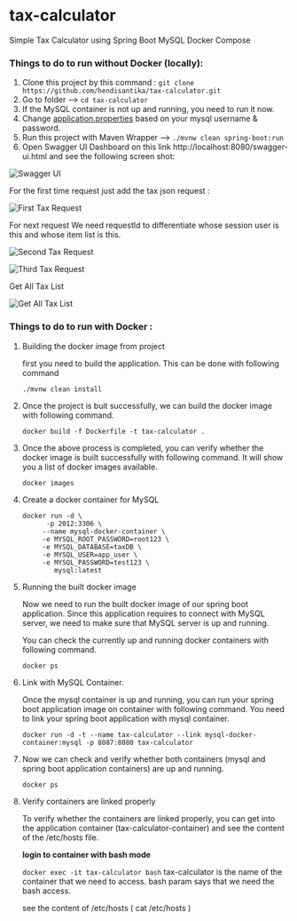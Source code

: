 # tax-calculator

Simple Tax Calculator using Spring Boot MySQL Docker Compose

### Things to do to run without Docker (locally):

1. Clone this project by this command : `git clone https://github.com/hendisantika/tax-calculator.git`
2. Go to folder --> `cd tax-calculator`
3. If the MySQL container is not up and running, you need to run it now.
4. Change [application.properties](./src/main/resources/application.properties) based on your mysql username & password.
5. Run this project with Maven Wrapper --> `./mvnw clean spring-boot:run`
6. Open Swagger UI Dashboard on this link http://localhost:8080/swagger-ui.html and see the following screen shot:

![Swagger UI](img/SwaggerUI.png "Swagger UI")

For the first time request just add the tax json request :

![First Tax Request](img/add1.png "First Tax Request")

For next request We need requestId to differentiate whose session user is this and whose item list is this.

![Second Tax Request](img/add2.png "Second Tax Request")

![Third Tax Request](img/add3.png "Third Tax Request")

Get All Tax List

![Get All Tax List](img/add3.png "Get All Tax List")


### Things to do to run with Docker :

1. Building the docker image from project

   first you need to build the application. This can be done with following command

   `./mvnw clean install`

2. Once the project is buit successfully, we can build the docker image with following command.

   `docker build -f Dockerfile -t tax-calculator .`

3. Once the above process is completed, you can verify whether the docker image is built successfully with following command. It will show you a list of docker images available.

   `docker images`

4. Create a docker container for MySQL
   ```
   docker run -d \
         -p 2012:3306 \
        --name mysql-docker-container \
        -e MYSQL_ROOT_PASSWORD=root123 \
        -e MYSQL_DATABASE=taxDB \
        -e MYSQL_USER=app_user \
        -e MYSQL_PASSWORD=test123 \
           mysql:latest
   ```
5. Running the built docker image

   Now we need to run the built docker image of our spring boot application. Since this application requires to connect with MySQL server, we need to make sure that MySQL server is up and running.

   You can check the currently up and running docker containers with following command.

   `docker ps`


6. Link with MySQL Container.

   Once the mysql container is up and running, you can run your spring boot application image on container with following command.  You need to link your spring boot application with mysql container.

   `docker run -d -t --name tax-calculator --link mysql-docker-container:mysql -p 8087:8080 tax-calculator`

7. Now we can check and verify whether both containers (mysql and spring boot application containers) are up and running.

   `docker ps`

8. Verify containers are linked properly

   To verify whether the containers are linked properly, you can get into the application container (tax-calculator-container) and see the content of the /etc/hosts file.

   **login to container with bash mode**

   `docker exec -it tax-calculator bash`
   tax-calculator is the name of the container that we need to access.  bash param says that we need the bash access.

   see the content of /etc/hosts ( cat /etc/hosts )